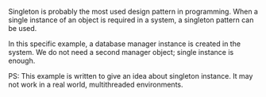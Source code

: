 Singleton is probably the most used design pattern in programming. When a single instance of an object is required in a system, a singleton pattern can be used. 

In this specific example, a database manager instance is created in the system. We do not need a second manager object; single instance is enough.

PS: This example is written to give an idea about singleton instance. It may not work in a real world, multithreaded environments.
